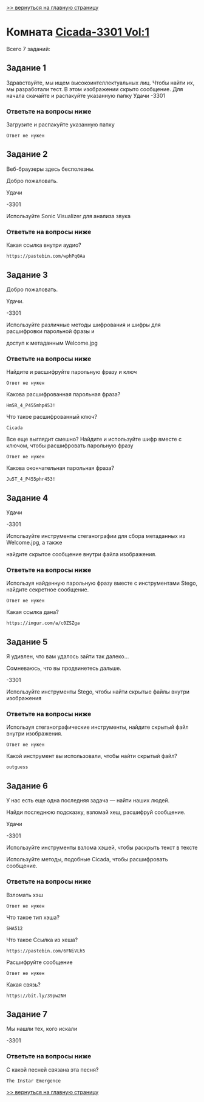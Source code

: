 [>> вернуться на главную страницу](https://github.com/BEPb/tryhackme/blob/master/README.md)

# Комната [Cicada-3301 Vol:1](https://tryhackme.com/r/room/cicada3301vol1) 

Всего 7 заданий:
## Задание 1
Здравствуйте, мы ищем высокоинтеллектуальных 
лиц. Чтобы найти их, мы разработали тест.
В этом изображении скрыто сообщение.
Для начала скачайте и распакуйте указанную папку
Удачи
-3301
### Ответьте на вопросы ниже
Загрузите и распакуйте указанную папку
```commandline
Ответ не нужен
```

## Задание 2
Веб-браузеры здесь бесполезны.

Добро пожаловать.

Удачи

-3301

Используйте Sonic Visualizer для анализа звука

### Ответьте на вопросы ниже
Какая ссылка внутри аудио?
```commandline
https://pastebin.com/wphPq0Aa
```

## Задание 3
Добро пожаловать.

Удачи.

-3301

Используйте различные методы шифрования и шифры для расшифровки парольной фразы и

доступ к метаданным Welcome.jpg

### Ответьте на вопросы ниже
Найдите и расшифруйте парольную фразу и ключ
```commandline
Ответ не нужен
```
Какова расшифрованная парольная фраза?
```commandline
Hm5R_4_P455mhp453!
```
Что такое расшифрованный ключ?
```commandline
Cicada
```
Все еще выглядит смешно? Найдите и используйте шифр вместе с ключом, чтобы расшифровать парольную фразу
```commandline
Ответ не нужен
```
Какова окончательная парольная фраза?
```commandline
Ju5T_4_P455phr453!
```

## Задание 4
Удачи

-3301

Используйте инструменты стеганографии для сбора метаданных из Welcome.jpg, а также 

найдите скрытое сообщение внутри файла изображения.

### Ответьте на вопросы ниже
Используя найденную парольную фразу вместе с инструментами Stego, найдите секретное сообщение.
```commandline
Ответ не нужен
```
Какая ссылка дана?
```commandline
https://imgur.com/a/c0ZSZga
```

## Задание 5
Я удивлен, что вам удалось зайти так далеко... 

Сомневаюсь, что вы продвинетесь дальше.

-3301

Используйте инструменты Stego, чтобы найти скрытые файлы внутри изображения

### Ответьте на вопросы ниже
Используя стеганографические инструменты, найдите скрытый файл внутри изображения.
```commandline
Ответ не нужен
```
Какой инструмент вы использовали, чтобы найти скрытый файл?
```commandline
outguess
```

## Задание 6
У нас есть еще одна последняя задача — найти наших людей.

Найди последнюю подсказку, взломай хеш, расшифруй сообщение.

Удачи

-3301

Используйте инструменты взлома хэшей, чтобы раскрыть текст в тексте 

Используйте методы, подобные Cicada, чтобы расшифровать сообщение.

### Ответьте на вопросы ниже
Взломать хэш
```commandline
Ответ не нужен
```
Что такое тип хэша?
```commandline
SHA512
```
Что такое Ссылка из хеша?
```commandline
https://pastebin.com/6FNiVLh5
```
Расшифруйте сообщение
```commandline
Ответ не нужен
```
Какая связь?
```commandline
https://bit.ly/39pw2NH
```
## Задание 7
Мы нашли тех, кого искали

-3301

### Ответьте на вопросы ниже
С какой песней связана эта песня?


```commandline
The Instar Emergence
```
[>> вернуться на главную страницу](https://github.com/BEPb/tryhackme/blob/master/README.md)